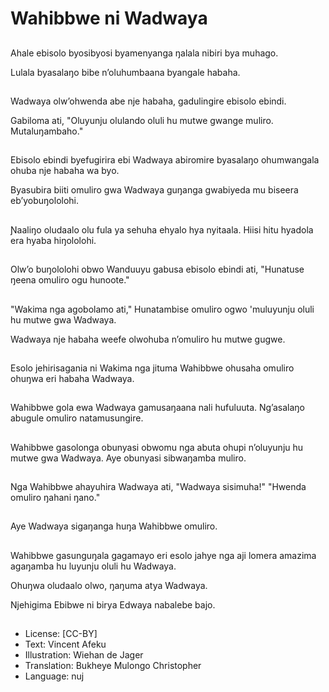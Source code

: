 # Wahibbwe ni Wadwaya

##
Ahale ebisolo byosibyosi byamenyanga ŋalala nibiri bya muhago.

Lulala byasalaŋo bibe n’oluhumbaana byangale habaha.

##
Wadwaya olw’ohwenda abe nje habaha, gadulingire ebisolo ebindi.

Gabiloma ati, "Oluyunju olulando oluli hu mutwe gwange muliro. Mutaluŋambaho."

##
Ebisolo ebindi byefugirira ebi Wadwaya abiromire byasalaŋo ohumwangala ohuba nje habaha wa byo.

Byasubira biiti omuliro gwa Wadwaya guŋanga gwabiyeda mu biseera eb’yobuŋololohi.

##
Ɲaaliŋo oludaalo olu fula ya sehuha ehyalo hya nyitaala. Hiisi hitu hyadola era hyaba hiŋololohi.

##
Olw’o buŋololohi obwo Wanduuyu gabusa ebisolo ebindi ati, "Hunatuse ŋeena omuliro ogu hunoote."

##
"Wakima nga agobolamo ati," Hunatambise omuliro ogwo 'muluyunju oluli hu mutwe gwa Wadwaya.

Wadwaya nje habaha weefe olwohuba n’omuliro hu mutwe gugwe.

##
Esolo jehirisagania ni Wakima nga jituma Wahibbwe ohusaha omuliro ohuŋwa eri habaha Wadwaya.

##
Wahibbwe gola ewa Wadwaya gamusaŋaana nali hufuluuta. Ng’asalaŋo abugule omuliro natamusungire.

##
Wahibbwe gasolonga obunyasi obwomu nga abuta ohupi n’oluyunju hu mutwe gwa Wadwaya. Aye obunyasi sibwaŋamba muliro.

##
Nga Wahibbwe ahayuhira Wadwaya ati, "Wadwaya sisimuha!" "Hwenda omuliro ŋahani ŋano."

##
Aye Wadwaya sigaŋanga huŋa Wahibbwe omuliro.

##
Wahibbwe gasunguŋala gagamayo eri esolo jahye nga aji lomera amazima agaŋamba hu luyunju oluli hu Wadwaya.

Ohuŋwa oludaalo olwo, ŋaŋuma atya Wadwaya.

Njehigima Ebibwe ni birya Edwaya nabalebe bajo.

##
* License: [CC-BY]
* Text: Vincent Afeku
* Illustration: Wiehan de Jager
* Translation: Bukheye Mulongo Christopher
* Language: nuj
